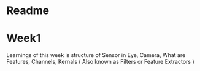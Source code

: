 # Readme 

# Week1 

Learnings of this week is structure of Sensor in Eye, Camera, 
What are Features, Channels, Kernals ( Also known as Filters or Feature Extractors ) 

